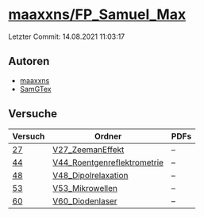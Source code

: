 # [maaxxns/FP_Samuel_Max](https://github.com/maaxxns/FP_Samuel_Max)

Letzter Commit: 14.08.2021 11:03:17

## Autoren
- [maaxxns](https://github.com/maaxxns)
- [SamGTex](https://github.com/SamGTex)

## Versuche

|       Versuch        |                                                   Ordner                                                    |PDFs|
|----------------------|-------------------------------------------------------------------------------------------------------------|----|
|[27](../../versuch/27)|[V27_ZeemanEffekt](https://github.com/maaxxns/FP_Samuel_Max/tree/main/V27_ZeemanEffekt)                      |–   |
|[44](../../versuch/44)|[V44_Roentgenreflektrometrie](https://github.com/maaxxns/FP_Samuel_Max/tree/main/V44_Roentgenreflektrometrie)|–   |
|[48](../../versuch/48)|[V48_Dipolrelaxation](https://github.com/maaxxns/FP_Samuel_Max/tree/main/V48_Dipolrelaxation)                |–   |
|[53](../../versuch/53)|[V53_Mikrowellen](https://github.com/maaxxns/FP_Samuel_Max/tree/main/V53_Mikrowellen)                        |–   |
|[60](../../versuch/60)|[V60_Diodenlaser](https://github.com/maaxxns/FP_Samuel_Max/tree/main/V60_Diodenlaser)                        |–   |
